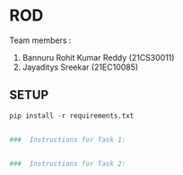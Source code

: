 # ROD

Team members : 

1. Bannuru Rohit Kumar Reddy (21CS30011)
2. Jayaditys Sreekar (21EC10085)

## SETUP

```python
pip install -r requirements.txt


###  Instructions for Task 1: 


###  Instructions for Task 2:

